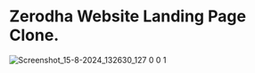 # Zerodha Website Landing Page Clone.
![Screenshot_15-8-2024_132630_127 0 0 1](https://github.com/user-attachments/assets/ebeb8cd8-ca01-4342-b486-553cfdde96e7)
